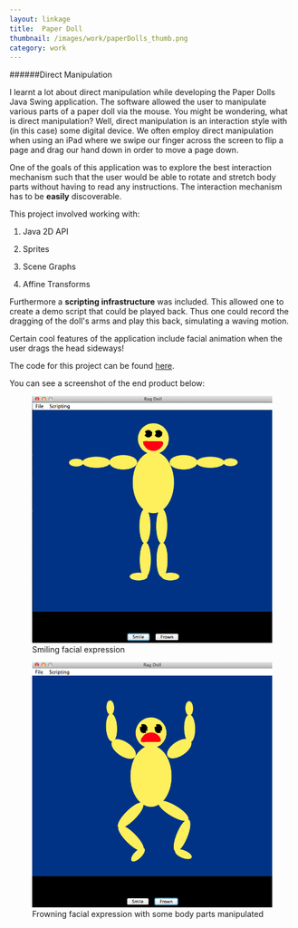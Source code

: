 ```yaml
---
layout: linkage
title: 	Paper Doll
thumbnail: /images/work/paperDolls_thumb.png
category: work
---
```


######Direct Manipulation

I learnt a lot about direct manipulation while developing the Paper Dolls Java Swing application. The software allowed the user to manipulate various parts of a paper doll via the mouse. You might be wondering, what is direct manipulation? Well, direct manipulation is an interaction style with (in this case) some digital device. We often employ direct manipulation when using an iPad where we swipe our finger across the screen to flip a page and drag our hand down in order to move a page down. 

One of the goals of this application was to explore the best interaction mechanism such that the user would be able to rotate and stretch body parts without having to read any instructions. The interaction mechanism has to be **easily** discoverable. 

This project involved working with:

1) Java 2D API

2) Sprites

3) Scene Graphs 

4) Affine Transforms

Furthermore a **scripting infrastructure** was included. This allowed one to create a demo script that could be played back. Thus one could record the dragging of the doll's arms and play this back, simulating a waving motion. 

Certain cool features of the application include facial animation when the user drags the head sideways!

The code for this project can be found <a href="https://github.com/rrazd/PaperDoll">here</a>.


You can see a screenshot of the end product below: 

<figure>
	<img src="/images/work/PaperDoll1.png" alt="Smiley face">
	<figurecaption>Smiling facial expression</figurecaption>

</figure> 

<figure>
	<img src="/images/work/PaperDoll2.png" alt="Frown face">
	<figurecaption>Frowning facial expression with some body parts manipulated</figurecaption>

</figure> 

